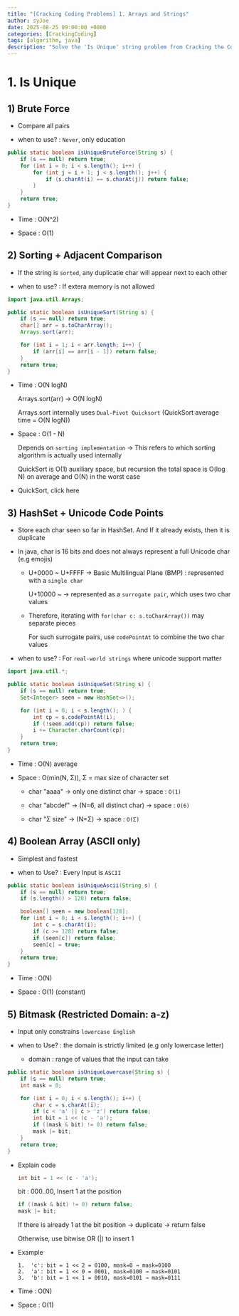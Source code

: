 ```yaml
---
title: "[Cracking Coding Problems] 1. Arrays and Strings"
author: syJoe
date: 2025-08-25 09:00:00 +0800
categories: [CrackingCoding]
tags: [algorithm, java]
description: "Solve the 'Is Unique' string problem from Cracking the Coding Interview in Java. Learn multiple solutions: brute force, sorting, HashSet with Unicode code points, ASCII boolean array, and bitmask for lowercase a-z. Understand time and space complexity (O(N²), O(N log N), O(N)), why to use codePointAt for emojis, and how Unicode normalization (NFC) ensures correctness. Perfect guide for coding interview prep with detailed Java examples."
---
```


# 1. Is Unique

## 1) Brute Force

- Compare all pairs

- when to use? : `Never`, only education

```java
public static boolean isUniqueBruteForce(String s) {
    if (s == null) return true;
    for (int i = 0; i < s.length(); i++) {
        for (int j = i + 1; j < s.length(); j++) {
            if (s.charAt(i) == s.charAt(j)) return false;
        }
    }
    return true;
}
```

- Time : O(N^2)

- Space : O(1)

## 2) Sorting + Adjacent Comparison

- If the string is `sorted`, any duplicatie char will appear next to each other

- when to use? : If extera memory is not allowed

```java
import java.util.Arrays;

public static boolean isUniqueSort(String s) {
    if (s == null) return true;
    char[] arr = s.toCharArray();
    Arrays.sort(arr);

    for (int i = 1; i < arr.length; i++) {
        if (arr[i] == arr[i - 1]) return false;
    }
    return true;
}
```

- Time : O(N logN)

    Arrays.sort(arr) → O(N logN)

    Arrays.sort internally uses `Dual-Pivot Quicksort` (QuickSort average time = O(N logN))

- Space : O(1 - N)

    Depends on `sorting implementation` → This refers to which sorting algorithm is actually used internally

    QuickSort is O(1) auxiliary space, but recursion the total space is O(log N) on average and O(N) in the worst case

- QuickSort, click here

## 3) HashSet + Unicode Code Points

- Store each char seen so far in HashSet. And If it already exists, then it is duplicate

- In java, char is 16 bits and does not always represent a full Unicode char (e.g emojis)

    - U+0000 ~ U+FFFF → Basic Multilingual Plane (BMP) : represented with a `single char`

        U+10000 ~ → represented as a `surrogate pair`, which uses two char values

    - Therefore, iterating with `for(char c: s.toCharArray())` may separate pieces

        For such surrogate pairs, use `codePointAt` to combine the two char values

- when to use? : For `real-world strings` where unicode support matter

```java
import java.util.*;

public static boolean isUniqueSet(String s) {
    if (s == null) return true;
    Set<Integer> seen = new HashSet<>();

    for (int i = 0; i < s.length(); ) {
        int cp = s.codePointAt(i);
        if (!seen.add(cp)) return false;
        i += Character.charCount(cp);
    }
    return true;
}
```

- Time : O(N) average

- Space : O(min(N, Σ)), Σ = max size of character set

    - char "aaaa" → only one distinct char → space : `O(1)`

    - char "abcdef" → (N=6, all distinct char) → space : `O(6)`

    - char "Σ size" → (N=Σ) → space : `O(Σ)`

## 4) Boolean Array (ASCII only)

- Simplest and fastest

- when to Use? : Every Input is `ASCII`

```java
public static boolean isUniqueAscii(String s) {
    if (s == null) return true;
    if (s.length() > 128) return false;

    boolean[] seen = new boolean[128];
    for (int i = 0; i < s.length(); i++) {
        int c = s.charAt(i);
        if (c >= 128) return false;
        if (seen[c]) return false;
        seen[c] = true;
    }
    return true;
}
```

- Time : O(N)

- Space : O(1) (constant)

## 5) Bitmask (Restricted Domain: a-z)

- Input only constrains `lowercase English`

- when to Use? : the domain is strictly limited (e.g only lowercase letter)

    - domain : range of values that the input can take

```java
public static boolean isUniqueLowercase(String s) {
    if (s == null) return true;
    int mask = 0;

    for (int i = 0; i < s.length(); i++) {
        char c = s.charAt(i);
        if (c < 'a' || c > 'z') return false;
        int bit = 1 << (c - 'a');
        if ((mask & bit) != 0) return false;
        mask |= bit;
    }
    return true;
}
```

- Explain code

    ```java
    int bit = 1 << (c - 'a');
    ```
    
    bit : 000..00, Insert 1 at the position 

    ```java
    if ((mask & bit) != 0) return false;
    mask |= bit;
    ```

    If there is already 1 at the bit position → duplicate → return false

    Otherwise, use bitwise OR (|) to insert 1

- Example

    ```text
    1.	'c': bit = 1 << 2 = 0100, mask=0 → mask=0100
	2.	'a': bit = 1 << 0 = 0001, mask=0100 → mask=0101
	3.	'b': bit = 1 << 1 = 0010, mask=0101 → mask=0111
    ```

- Time : O(N)

- Space : O(1)
